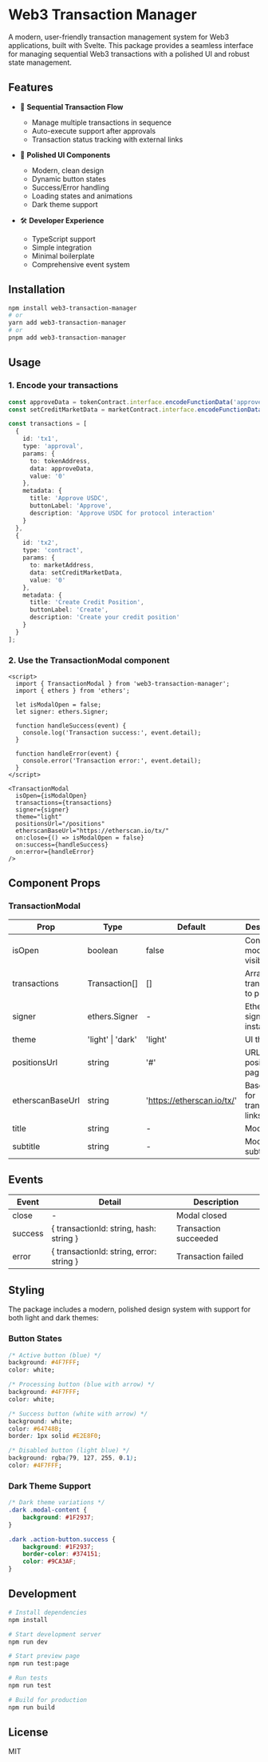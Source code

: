 # Web3 Transaction Manager

A modern, user-friendly transaction management system for Web3 applications, built with Svelte. This package provides a seamless interface for managing sequential Web3 transactions with a polished UI and robust state management.

## Features

- 🔄 **Sequential Transaction Flow**
  - Manage multiple transactions in sequence
  - Auto-execute support after approvals
  - Transaction status tracking with external links

- 💅 **Polished UI Components**
  - Modern, clean design
  - Dynamic button states
  - Success/Error handling
  - Loading states and animations
  - Dark theme support

- 🛠 **Developer Experience**
  - TypeScript support
  - Simple integration
  - Minimal boilerplate
  - Comprehensive event system

## Installation

```bash
npm install web3-transaction-manager
# or
yarn add web3-transaction-manager
# or
pnpm add web3-transaction-manager
```

## Usage

### 1. Encode your transactions
```typescript
const approveData = tokenContract.interface.encodeFunctionData('approve', [marketAddress, ethers.MaxUint256]);
const setCreditMarketData = marketContract.interface.encodeFunctionData('setCreditMarket', [/* params */]);

const transactions = [
  {
    id: 'tx1',
    type: 'approval',
    params: { 
      to: tokenAddress, 
      data: approveData, 
      value: '0' 
    },
    metadata: { 
      title: 'Approve USDC', 
      buttonLabel: 'Approve', 
      description: 'Approve USDC for protocol interaction' 
    }
  },
  {
    id: 'tx2',
    type: 'contract',
    params: { 
      to: marketAddress, 
      data: setCreditMarketData, 
      value: '0' 
    },
    metadata: { 
      title: 'Create Credit Position', 
      buttonLabel: 'Create', 
      description: 'Create your credit position' 
    }
  }
];
```

### 2. Use the TransactionModal component
```svelte
<script>
  import { TransactionModal } from 'web3-transaction-manager';
  import { ethers } from 'ethers';

  let isModalOpen = false;
  let signer: ethers.Signer;
  
  function handleSuccess(event) {
    console.log('Transaction success:', event.detail);
  }
  
  function handleError(event) {
    console.error('Transaction error:', event.detail);
  }
</script>

<TransactionModal
  isOpen={isModalOpen}
  transactions={transactions}
  signer={signer}
  theme="light"
  positionsUrl="/positions"
  etherscanBaseUrl="https://etherscan.io/tx/"
  on:close={() => isModalOpen = false}
  on:success={handleSuccess}
  on:error={handleError}
/>
```

## Component Props

### TransactionModal

| Prop | Type | Default | Description |
|------|------|---------|-------------|
| isOpen | boolean | false | Controls modal visibility |
| transactions | Transaction[] | [] | Array of transactions to process |
| signer | ethers.Signer | - | Ethers.js signer instance |
| theme | 'light' \| 'dark' | 'light' | UI theme |
| positionsUrl | string | '#' | URL for positions page link |
| etherscanBaseUrl | string | 'https://etherscan.io/tx/' | Base URL for transaction links |
| title | string | - | Modal title |
| subtitle | string | - | Modal subtitle |

## Events

| Event | Detail | Description |
|-------|--------|-------------|
| close | - | Modal closed |
| success | { transactionId: string, hash: string } | Transaction succeeded |
| error | { transactionId: string, error: string } | Transaction failed |

## Styling

The package includes a modern, polished design system with support for both light and dark themes:

### Button States
```css
/* Active button (blue) */
background: #4F7FFF;
color: white;

/* Processing button (blue with arrow) */
background: #4F7FFF;
color: white;

/* Success button (white with arrow) */
background: white;
color: #64748B;
border: 1px solid #E2E8F0;

/* Disabled button (light blue) */
background: rgba(79, 127, 255, 0.1);
color: #4F7FFF;
```

### Dark Theme Support
```css
/* Dark theme variations */
.dark .modal-content {
    background: #1F2937;
}

.dark .action-button.success {
    background: #1F2937;
    border-color: #374151;
    color: #9CA3AF;
}
```

## Development

```bash
# Install dependencies
npm install

# Start development server
npm run dev

# Start preview page
npm run test:page

# Run tests
npm run test

# Build for production
npm run build
```

## License

MIT

